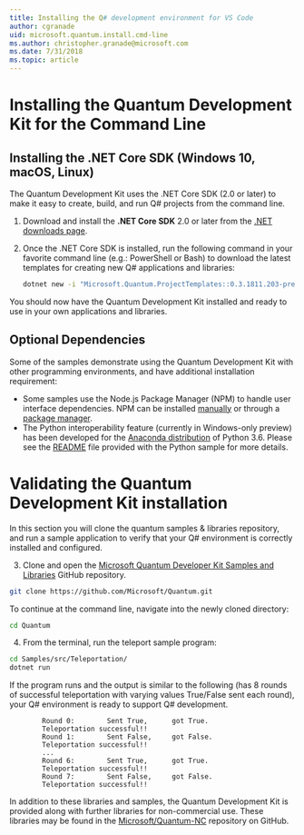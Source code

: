 ```yaml
---
title: Installing the Q# development environment for VS Code
author: cgranade
uid: microsoft.quantum.install.cmd-line
ms.author: christopher.granade@microsoft.com
ms.date: 7/31/2018
ms.topic: article
---
```


# Installing the Quantum Development Kit for the Command Line #

## Installing the .NET Core SDK (Windows 10, macOS, Linux) ##

The Quantum Development Kit uses the .NET Core SDK (2.0 or later) to make it easy to create, build, and run Q# projects from the command line.

1. Download and install the **.NET Core SDK** 2.0 or later from the [.NET downloads page](https://www.microsoft.com/net/download).

2. Once the .NET Core SDK is installed, run the following command in your favorite command line (e.g.: PowerShell or Bash) to download the latest templates for creating new Q# applications and libraries:
   ```Bash
   dotnet new -i "Microsoft.Quantum.ProjectTemplates::0.3.1811.203-preview"
   ```

You should now have the Quantum Development Kit installed and ready to use in your own applications and libraries.

## Optional Dependencies ##

Some of the samples demonstrate using the Quantum Development Kit with other programming environments, and have additional installation requirement:

- Some samples use the Node.js Package Manager (NPM) to handle user interface dependencies.
  NPM can be installed [manually](https://nodejs.org/en/download/current/) or through a [package manager](https://nodejs.org/en/download/package-manager/).
- The Python interoperability feature (currently in Windows-only preview) has been developed for the [Anaconda distribution](https://www.anaconda.com/download/) of Python 3.6.
  Please see the [README](https://github.com/Microsoft/Quantum/tree/master/Samples/PythonInterop/README.md) file provided with the Python sample for more details.


# Validating the Quantum Development Kit installation

In this section you will clone the quantum samples & libraries repository, and run a sample application to verify that your Q# environment is correctly installed and configured.

3. Clone and open the [Microsoft Quantum Developer Kit Samples and Libraries](https://github.com/microsoft/quantum) GitHub repository.
  ```bash
  git clone https://github.com/Microsoft/Quantum.git
  ```
  To continue at the command line, navigate into the newly cloned directory:
  ```bash
  cd Quantum
  ```

4. From the terminal, run the teleport sample program:
  ```bash
  cd Samples/src/Teleportation/
  dotnet run
  ```

If the program runs and the output is similar to the following (has 8 rounds of successful teleportation with varying values True/False sent each round), your Q# environment is ready to support Q# development.

  ```
          Round 0:        Sent True,      got True.
          Teleportation successful!!
          Round 1:        Sent False,     got False.
          Teleportation successful!!
          ...
          Round 6:        Sent True,      got True.
          Teleportation successful!!
          Round 7:        Sent False,     got False.
          Teleportation successful!!
  ```

In addition to these libraries and samples, the Quantum Development Kit is provided along with further libraries for non-commercial use.
These libraries may be found in the [Microsoft/Quantum-NC](https://github.com/microsoft/quantum-nc) repository on GitHub.
